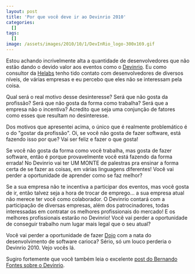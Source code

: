 ```yaml
---
layout: post
title: 'Por que você deve ir ao Devinrio 2010'
categories:
  []
tags:
  []
image: /assets/images/2010/10/1/DevInRio_logo-300x169.gif
---
```


Estou achando incrivelmente alta a quantidade de desenvolvedores que não estão dando o devido valor aos eventos como o [Devinrio][dv]. Eu como consultor da [Helabs][he] tenho tido contato com desenvolvedores de diversos níveis, de várias empresas e eu percebo que eles não se interessam pela coisa.

Qual será o real motivo desse desinteresse? Será que não gosta da profissão? Será que não gosta da forma como trabalha? Será que a empresa não o incentiva? Acredito que seja uma conjunção de fatores como esses que resultam no desinteresse.

Dos motivos que apresentei acima, o único que é realmente problemático é o do "gostar da profissão". Oi, se você não gosta de fazer software, está fazendo isso por que? Vai ser feliz e fazer o que gosta!

Se você não gosta da forma como você trabalha, mas gosta de fazer software, então é porque provavelmente você está fazendo da forma errada! No Devinrio vai ter UM MONTE de palestras pra ensinar a forma certa de se fazer as coisas, em várias linguagens diferentes! Você vai perder a oportunidade de aprender como se faz melhor?

Se a sua empresa não te incentiva a participar dos eventos, mas você gosta de ir, então talvez seja a hora de trocar de emprego... a sua empresa atual não merece ter você como colaborador. O Devinrio contará com a participação de diversas empresas, além dos patrocinadores, todas interessadas em contratar os melhores profissionais do mercado! E os melhores profissionais estarão no Devinrio! Você vai perder a oportunidade de conseguir trabalho num lugar mais legal que o seu atual?

Você vai perder a oportunidade de fazer [Dojo][dj] com a nata do desenvolvimento de software carioca? Sério, só um louco perderia o Devinrio 2010. Vejo vocês lá.

Sugiro fortemente que você também leia o excelente [post do Bernando Fontes sobre o Devinrio][post].

[dv]: http://devinrio.com.br
[he]: http://helabs.com.br
[dj]: http://dojorio.wordpress.com/
[post]: http://www.bernardofontes.net/blog/porque-voce-deve-ir-ao-dev-in-rio-2010/
